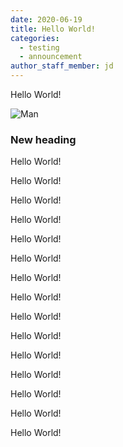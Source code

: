 ```yaml
---
date: 2020-06-19
title: Hello World!
categories:
  - testing
  - announcement
author_staff_member: jd
---
```

Hello World!

![Man](https://source.unsplash.com/random/1500x1146)

### New heading

Hello World!

Hello World!

Hello World!

Hello World!

Hello World!

Hello World!

Hello World!

Hello World!

Hello World!

Hello World!

Hello World!

Hello World!

Hello World!

Hello World!

Hello World!

